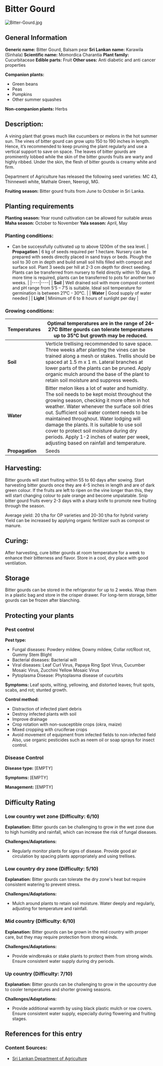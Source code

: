 # Bitter Gourd
![Bitter-Gourd.jpg](../../assets/images/Bitter-Gourd.jpg "By Salil Kumar Mukherjee - Own work, CC BY-SA 4.0, https://commons.wikimedia.org/w/index.php?curid=106528629")

## General Information
**Generic name:** Bitter Gourd, Balsam pear
**Sri Lankan name:** Karawila (Sinhala)
**Scientific name:** Momordica Charantia
**Plant family:** Cucurbitaceae
**Edible parts:** Fruit
**Other uses:** Anti diabetic and anti cancer properties

**Companion plants:**
- Green beans
- Peas
- Pumpkins
- Other summer squashes

**Non-companion plants:** Herbs

## Description:
A vining plant that grows much like cucumbers or melons in the hot summer sun. The vines of bitter gourd can grow upto 150 to 190 inches in length. Hence, it’s recommended to keep pruning the plant regularly and use a vertical support to save on space. The leaves of bitter gourds are prominently lobbed while the skin of the bitter gourds fruits are warty and highly ribbed. Under the skin, the flesh of bitter gourds is creamy white and firm.

Department of Agriculture has released the following seed varieties: MC 43, Thinneweli white, Mathale Green, Neerogi, MG.

<update>**Fruiting season:** Bitter gourd fruits from June to October in Sri Lanka.</update>

## Planting requirements
**Planting season:** Year round cultivation can be allowed for suitable areas
**Maha season:** October to November
**Yala season:** April, May

### Planting conditions:
- Can be successfully cultivated up to above 1200m of the sea level.
| **Propagation** | 6 kg of seeds required per 1 hectare. Nursery can be prepared with seeds directly placed in sand trays or beds. Plough the soil to 30 cm in depth and build small soil hills filled with compost and surface soil. Plant 3 seeds per hill at 2-3 cm depth for direct seeding. Plants can be transferred from nursery to field directly within 10 days. If more time is required, plants can be transferred to pots for another two weeks. |
|----|----|
| **Soil** | Well drained soil with more compost content and pH range from 5’5 – 7’5 is suitable. <update>Ideal soil temperature for germination is between 21°C - 30°C.</update> |
| **Water** | Good supply of water needed |
| **Light** | Minimum of 6 to 8 hours of sunlight per day |

### Growing conditions:

| **Temperatures** | Optimal temperatures are in the range of 24–27C <update>Bitter gourds can tolerate temperatures up to 35°C but growth may be reduced.</update> |
|----|----|
| **Soil** | Verticle trellising recommended to save space. Three weeks after planting the vines can be trained along a mesh or stakes. Trellis should be spaced at 1.5 m x 1 m. Lateral branches at lower parts of the plants can be pruned. <update>Apply organic mulch around the base of the plant to retain soil moisture and suppress weeds.</update> |
| **Water** | Bitter melon likes a lot of water and humidity. The soil needs to be kept moist throughout the growing season, checking it more often in hot weather. Water whenever the surface soil dries out. Sufficient soil water content needs to be maintained throughout. Water lodging will damage the plants. It is suitable to use soil cover to protect soil moisture during dry periods. <update>Apply 1-2 inches of water per week, adjusting based on rainfall and temperature.</update> |
| **Propagation** | Seeds |

## Harvesting:
Bitter gourds will start fruiting within 55 to 60 days after sowing. Start harvesting bitter gourds once they are 4-5 inches in length and are of dark green colour. If the fruits are left to ripen on the vine longer than this, they will start changing colour to pale orange and become unpalatable. Snip bitter gourd fruits every 2-3 days with a sharp knife to promote new fruiting through the season.

Average yield: 20 t/ha for OP varieties and 20-30 t/ha for hybrid variety <update>Yield can be increased by applying organic fertilizer such as compost or manure.</update>

## Curing:
<update>After harvesting, cure bitter gourds at room temperature for a week to enhance their bitterness and flavor. Store in a cool, dry place with good ventilation.</update>

## Storage
<update>Bitter gourds can be stored in the refrigerator for up to 2 weeks. Wrap them in a plastic bag and store in the crisper drawer. For long-term storage, bitter gourds can be frozen after blanching.</update>

## Protecting your plants
### Pest control
**Pest type:**
- Fungal diseases: Powdery mildew, Downy mildew, Collar rot/Root rot, Gummy Stem Blight
- Bacterial diseases: Bacterial wilt
- Viral diseases: Leaf Curl Virus, Papaya Ring Spot Virus, Cucumber Mosaic Virus, Zucchini Yellow Mosaic Virus
- Pytoplasma Disease: Phytoplasma disease of cucurbits

**Symptoms:** <update>Leaf spots, wilting, yellowing, and distorted leaves; fruit spots, scabs, and rot; stunted growth.</update>

**Control method:**
- Distraction of infected plant debris
- Destroy infected plants with soil
- Improve drainage
- Crop rotation with non-susceptible crops (okra, maize)
- Mixed cropping with cruciferae crops
- Avoid movement of equipment from infected fields to non-infected field <update>Also, use organic pesticides such as neem oil or soap sprays for insect control.</update>

### Disease Control
**Disease type:** [EMPTY]

**Symptoms:** [EMPTY]

**Management:** [EMPTY]

## Difficulty Rating

### Low country wet zone (Difficulty: 6/10)
**Explanation:** <update>Bitter gourds can be challenging to grow in the wet zone due to high humidity and rainfall, which can increase the risk of fungal diseases.</update>

**Challenges/Adaptations:**
- <update>Regularly monitor plants for signs of disease. Provide good air circulation by spacing plants appropriately and using trellises.</update>

### Low country dry zone (Difficulty: 5/10)
**Explanation:** <update>Bitter gourds can tolerate the dry zone's heat but require consistent watering to prevent stress.</update>

**Challenges/Adaptations:**
- <update>Mulch around plants to retain soil moisture. Water deeply and regularly, adjusting for temperature and rainfall.</update>

### Mid country (Difficulty: 6/10)
**Explanation:** <update>Bitter gourds can be grown in the mid country with proper care, but they may require protection from strong winds.</update>

**Challenges/Adaptations:**
- <update>Provide windbreaks or stake plants to protect them from strong winds. Ensure consistent water supply during dry periods.</update>

### Up country (Difficulty: 7/10)
**Explanation:** <update>Bitter gourds can be challenging to grow in the upcountry due to cooler temperatures and shorter growing seasons.</update>

**Challenges/Adaptations:**
- <update>Provide additional warmth by using black plastic mulch or row covers. Ensure consistent water supply, especially during flowering and fruiting stages.</update>

## References for this entry
### Content Sources:
- <update>[Sri Lankan Department of Agriculture](https://www.agriculture.gov.lk/)</update>